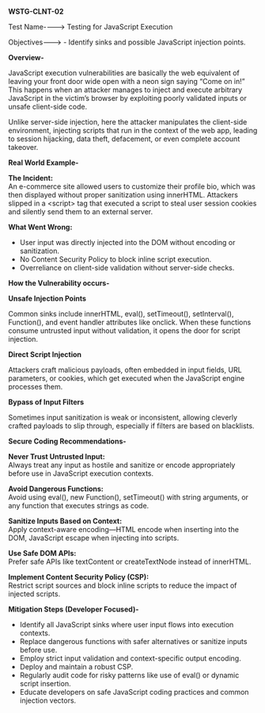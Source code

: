 **WSTG-CLNT-02**

Test Name----\> Testing for JavaScript Execution

Objectives---\> \- Identify sinks and possible JavaScript injection points.

**Overview-**

JavaScript execution vulnerabilities are basically the web equivalent of leaving your front door wide open with a neon sign saying “Come on in\!” This happens when an attacker manages to inject and execute arbitrary JavaScript in the victim’s browser by exploiting poorly validated inputs or unsafe client-side code.

Unlike server-side injection, here the attacker manipulates the client-side environment, injecting scripts that run in the context of the web app, leading to session hijacking, data theft, defacement, or even complete account takeover.

**Real World Example-**

**The Incident:**  
An e-commerce site allowed users to customize their profile bio, which was then displayed without proper sanitization using innerHTML. Attackers slipped in a \<script\> tag that executed a script to steal user session cookies and silently send them to an external server.

**What Went Wrong:**

* User input was directly injected into the DOM without encoding or sanitization.  
* No Content Security Policy to block inline script execution.  
* Overreliance on client-side validation without server-side checks.

**How the Vulnerability occurs-**

**Unsafe Injection Points**

Common sinks include innerHTML, eval(), setTimeout(), setInterval(), Function(), and event handler attributes like onclick. When these functions consume untrusted input without validation, it opens the door for script injection.

**Direct Script Injection**

Attackers craft malicious payloads, often embedded in input fields, URL parameters, or cookies, which get executed when the JavaScript engine processes them.

**Bypass of Input Filters**

Sometimes input sanitization is weak or inconsistent, allowing cleverly crafted payloads to slip through, especially if filters are based on blacklists.

**Secure Coding Recommendations-**

  **Never Trust Untrusted Input:**  
Always treat any input as hostile and sanitize or encode appropriately before use in JavaScript execution contexts.

  **Avoid Dangerous Functions:**  
Avoid using eval(), new Function(), setTimeout() with string arguments, or any function that executes strings as code.

  **Sanitize Inputs Based on Context:**  
Apply context-aware encoding—HTML encode when inserting into the DOM, JavaScript escape when injecting into scripts.

  **Use Safe DOM APIs:**  
Prefer safe APIs like textContent or createTextNode instead of innerHTML.

  **Implement Content Security Policy (CSP):**  
Restrict script sources and block inline scripts to reduce the impact of injected scripts.

**Mitigation Steps (Developer Focused)-**

* Identify all JavaScript sinks where user input flows into execution contexts.  
* Replace dangerous functions with safer alternatives or sanitize inputs before use.  
* Employ strict input validation and context-specific output encoding.  
* Deploy and maintain a robust CSP.  
* Regularly audit code for risky patterns like use of eval() or dynamic script insertion.  
* Educate developers on safe JavaScript coding practices and common injection vectors.

